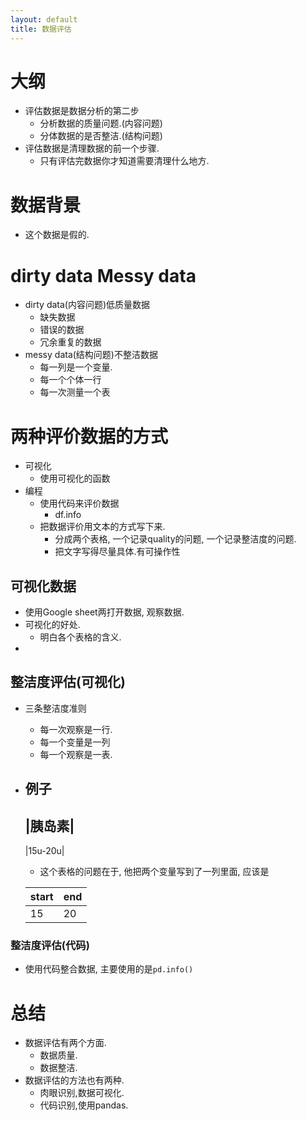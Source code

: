 ```yaml
---
layout: default
title: 数据评估
---
```


# 大纲
- 评估数据是数据分析的第二步
    - 分析数据的质量问题.(内容问题)
    - 分体数据的是否整洁.(结构问题)
- 评估数据是清理数据的前一个步骤.
    - 只有评估完数据你才知道需要清理什么地方.

# 数据背景
- 这个数据是假的.

# dirty data Messy data
- dirty data(内容问题)低质量数据
    - 缺失数据
    - 错误的数据
    - 冗余重复的数据
- messy data(结构问题)不整洁数据
    - 每一列是一个变量.
    - 每一个个体一行
    - 每一次测量一个表

# 两种评价数据的方式
- 可视化
    - 使用可视化的函数
- 编程
    - 使用代码来评价数据
        - df.info
    - 把数据评价用文本的方式写下来.
        - 分成两个表格, 一个记录quality的问题, 一个记录整洁度的问题.
        - 把文字写得尽量具体.有可操作性

## 可视化数据
- 使用Google sheet两打开数据, 观察数据.
- 可视化的好处.
    - 明白各个表格的含义.
- 

## 整洁度评估(可视化)
- 三条整洁度准则
    - 每一次观察是一行.
    - 每一个变量是一列
    - 每一个观察是一表.
- 例子
    ---
    |胰岛素|
    ---
    |15u-20u|
    - 这个表格的问题在于, 他把两个变量写到了一列里面, 应该是

    |start|end|
    |------|---|
    |15|20|

### 整洁度评估(代码)
- 使用代码整合数据, 主要使用的是`pd.info()`

# 总结
- 数据评估有两个方面.
    - 数据质量.
    - 数据整洁.
- 数据评估的方法也有两种.
    - 肉眼识别,数据可视化.
    - 代码识别,使用pandas.
